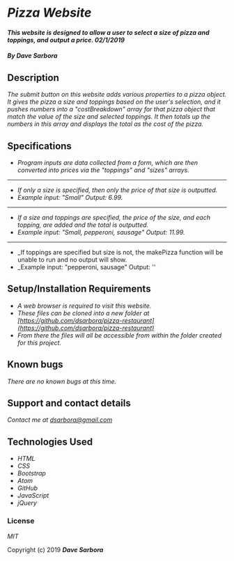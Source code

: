 # _Pizza Website_

#### _This website is designed to allow a user to select a size of pizza and toppings, and output a price. 02/1/2019_

#### _By **Dave Sarbora**_

## Description

_The submit button on this website adds various properties to a pizza object. It gives the pizza a size and toppings based on the user's selection, and it pushes numbers into a "costBreakdown" array for that pizza object that match the value of the size and selected toppings. It then totals up the numbers in this array and displays the total as the cost of the pizza._

## Specifications
* _Program inputs are data collected from a form, which are then converted into prices via the "toppings" and "sizes" arrays._
------------------------------------------
* _If only a size is specified, then only the price of that size is outputted._
* _Example input: "Small"                       Output: 6.99._
------------------------------------------
* _If a size and toppings are specified, the price of the size, and each topping, are added and the total is outputted._
* _Example input: "Small, pepperoni, sausage"   Output: 11.99._
------------------------------------------
* _If toppings are specified but size is not, the makePizza function will be unable to run and no output will show.
* _Example input: "pepperoni, sausage"          Output: ''

## Setup/Installation Requirements

* _A web browser is required to visit this website._
* _These files can be cloned into a new folder at [https://github.com/dsarbora/pizza-restaurant](https://github.com/dsarbora/pizza-restaurant)_
* _From there the files will all be accessible from within the folder created for this project._

## Known bugs

_There are no known bugs at this time._

## Support and contact details

_Contact me at [dsarbora@gmail.com](dsarbora@gmail.com)_

## Technologies Used

* _HTML_
* _CSS_
* _Bootstrap_
* _Atom_
* _GitHub_
* _JavaScript_
* _jQuery_

### License

*MIT*

Copyright (c) 2019 **_Dave Sarbora_**
